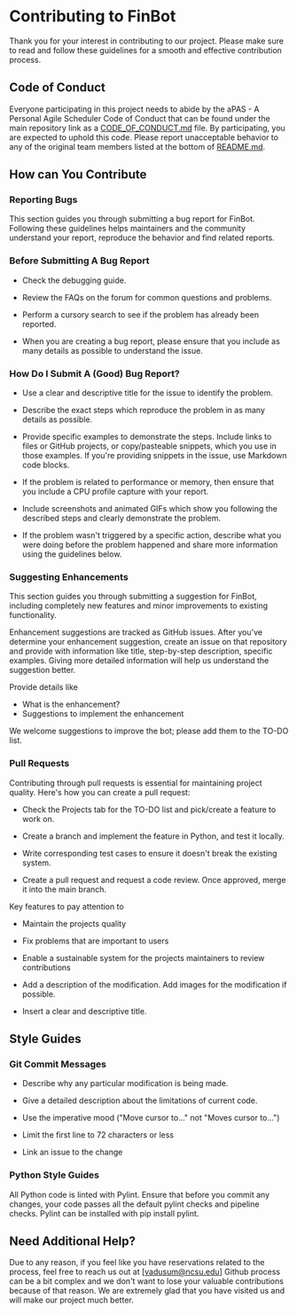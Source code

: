 # Contributing to FinBot

Thank you for your interest in contributing to our project. Please make sure to read and follow these guidelines for a smooth and effective contribution process.

## Code of Conduct

Everyone participating in this project needs to abide by the aPAS - A Personal Agile Scheduler Code of Conduct that can be found under the main repository link as a [CODE_OF_CONDUCT.md](https://github.com/vyshnavi-adusumelli/FinBot/blob/main/CODE_OF_CONDUCT.md) file. By participating, you are expected to uphold this code. Please report unacceptable behavior to any of the original team members listed at the bottom of [README.md](https://github.com/vyshnavi-adusumelli/FinBot/blob/main/README.md).

## How can You Contribute
 
### Reporting Bugs

This section guides you through submitting a bug report for FinBot. Following these guidelines helps maintainers and the community understand your report, reproduce the behavior and find related reports.

### Before Submitting A Bug Report

- Check the debugging guide.

- Review the FAQs on the forum for common questions and problems.

- Perform a cursory search to see if the problem has already been reported.

- When you are creating a bug report, please ensure that you include as many details as possible to understand the issue.

### How Do I Submit A (Good) Bug Report?

- Use a clear and descriptive title for the issue to identify the problem.

- Describe the exact steps which reproduce the problem in as many details as possible.

- Provide specific examples to demonstrate the steps. Include links to files or GitHub projects, or copy/pasteable snippets, which you use in those examples. If you're providing snippets in the issue, use Markdown code blocks.

- If the problem is related to performance or memory, then ensure that you include a CPU profile capture with your report.

- Include screenshots and animated GIFs which show you following the described steps and clearly demonstrate the problem.

- If the problem wasn't triggered by a specific action, describe what you were doing before the problem happened and share more information using the guidelines below.

### Suggesting Enhancements

This section guides you through submitting a suggestion for FinBot, including completely new features and minor improvements to existing functionality.

Enhancement suggestions are tracked as GitHub issues. After you've determine your enhancement suggestion, create an issue on that repository and provide with information like title, step-by-step description, specific examples. Giving more detailed information will help us understand the suggestion better.

Provide details like
- What is the enhancement?
- Suggestions to implement the enhancement

We welcome suggestions to improve the bot; please add them to the TO-DO list.

### Pull Requests

Contributing through pull requests is essential for maintaining project quality. Here's how you can create a pull request:

- Check the Projects tab for the TO-DO list and pick/create a feature to work on.

- Create a branch and implement the feature in Python, and test it locally.

- Write corresponding test cases to ensure it doesn't break the existing system.
  
- Create a pull request and request a code review. Once approved, merge it into the main branch.

Key features to pay attention to

- Maintain the projects quality

- Fix problems that are important to users
  
- Enable a sustainable system for the projects maintainers to review contributions
  
- Add a description of the modification. Add images for the modification if possible.
  
- Insert a clear and descriptive title.

## Style Guides

### Git Commit Messages

- Describe why any particular modification is being made.

- Give a detailed description about the limitations of current code.

- Use the imperative mood ("Move cursor to..." not "Moves cursor to...")

- Limit the first line to 72 characters or less

- Link an issue to the change

### Python Style Guides

All Python code is linted with Pylint. Ensure that before you commit any changes, your code passes all the default pylint checks and pipeline checks. Pylint can be installed with pip install pylint.

## Need Additional Help?
Due to any reason, if you feel like you have reservations related to the process, feel free to reach us out at [vadusum@ncsu.edu] Github process can be a bit complex and we don't want to lose your valuable contributions because of that reason. We are extremely glad that you have visited us and will make our project much better.
